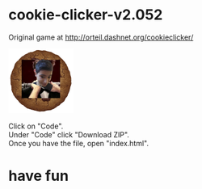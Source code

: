 # cookie-clicker-v2.052

Original game at http://orteil.dashnet.org/cookieclicker/

<img src="img/perfectCookie.png" width="128">

Click on "Code". <br>
Under "Code" click "Download ZIP". <br>
Once you have the file, open "index.html". <br>



# have fun
